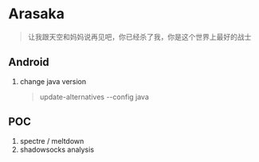 # Arasaka

> 让我跟天空和妈妈说再见吧，你已经杀了我，你是这个世界上最好的战士

## Android
1. change java version 
    > update-alternatives --config java 

## POC
1. spectre / meltdown
2. shadowsocks analysis